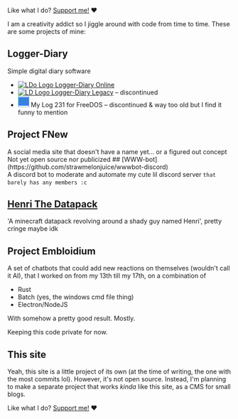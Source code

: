 Like what I do? [Support me!](/?p=support) ❤️

I am a creativity addict so I jiggle around with code from time to time. These are some projects of mine:

## Logger-Diary
<div class="derivi-twivi">
Simple digital diary software
</div>

- [<img src="https://logger-diary.strawmelonjuice.com/img/logo/logo_512px.png" height="25px" alt="LDo Logo"> Logger-Diary Online](https://logger-diary.strawmelonjuice.com/)
- [<img src="https://raw.githubusercontent.com/strawmelonjuice/logger-diary.legacy/desktop-beta/logger/icons/logo.png" height="25px" alt="LD Logo"> Logger-Diary Legacy](https://github.com/strawmelonjuice/logger-diary.legacy) – discontinued
- <img src="/assets/img/2015logo.png" height="25px" alt="mylog231 logo"> My Log 231 for FreeDOS – discontinued & way too old but I find it funny to mention

## Project FNew
<div class="derivi-twivi">
A social media site that doesn't have a name yet... or a figured out concept
</div>
Not yet open source nor publicized
## [WWW-bot](https://github.com/strawmelonjuice/wwwbot-discord)
<div class="derivi-twivi">
    A discord bot to moderate and automate my cute lil discord server <code>that barely has any members :c</code>
</div>


## [Henri The Datapack](https://github.com/strawmelonjuice/Henri_The_Datapack)

<div class="derivi-twivi">
'A minecraft datapack revolving around a shady guy named Henri', pretty cringe maybe idk
</div>

## Project Embloidium

<div class="derivi-twivi">
A set of chatbots that could add new reactions on themselves (wouldn't call it AI), that I worked on from my 13th till my 17th, on a combination of
<ul>
<li>Rust</li>
<li>Batch (yes, the windows cmd file thing)</li>
<li>Electron/NodeJS</li>
</ul>
With somehow a pretty good result. Mostly.
</div>

Keeping this code private for now.


## This site

<div class="derivi-twivi">
Yeah, this site is a little project of its own (at the time of writing, the one with the most commits lol).
However, it's not open source. Instead, I'm planning to make a separate project that works <i>kinda</i> like this site, as a CMS for small blogs.
</div>

Like what I do? [Support me!](/?p=support) ❤️